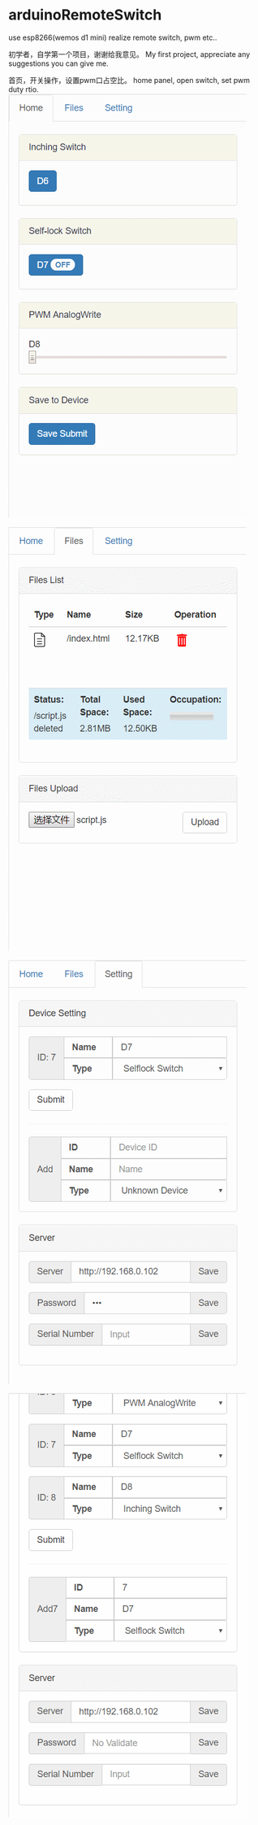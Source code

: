 # arduinoRemoteSwitch
use esp8266(wemos d1 mini) realize remote switch, pwm etc..

初学者，自学第一个项目，谢谢给我意见。
My first project, appreciate any suggestions you can give me.

首页，开关操作，设置pwm口占空比。
home panel, open switch, set pwm duty rtio.
![deviceOperate](https://github.com/oocco/arduinoRemoteSwitch/blob/master/readme/homePanel.gif)

![deviceOperate](https://github.com/oocco/arduinoRemoteSwitch/blob/master/readme/filePanel.gif)

![deviceOperate](https://github.com/oocco/arduinoRemoteSwitch/blob/master/readme/deviceOperate.gif)

![deviceOperate](https://github.com/oocco/arduinoRemoteSwitch/blob/master/readme/passwordSet.gif)
